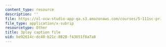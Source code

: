 ```yaml
---
content_type: resource
description: ''
file: https://ol-ocw-studio-app-qa.s3.amazonaws.com/courses/5-111sc-principles-of-chemical-science-fall-2014/be92614cdc48b21c8828f43651f8a7a8_-jJz5OMmuP0.srt
file_type: application/x-subrip
resourcetype: Other
title: 3play caption file
uid: be92614c-dc48-b21c-8828-f43651f8a7a8
---
```

